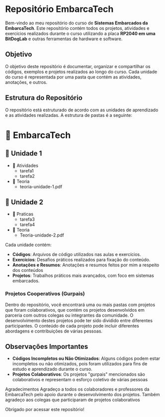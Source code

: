 # Repositório EmbarcaTech

Bem-vindo ao meu repositório do curso de **Sistemas Embarcados da EmbarcaTech**. Este repositório contém todos os projetos, atividades e exercícios realizados durante o curso utilizando a placa **RP2040 em uma BitDogLab** e outras ferramentas de hardware e software.

## Objetivo

O objetivo deste repositório é documentar, organizar e compartilhar os códigos, exemplos e projetos realizados ao longo do curso. Cada unidade do curso é representada por uma pasta que contém as atividades, anotações, e outros.

## Estrutura do Repositório

O repositório está estruturado de acordo com as unidades de aprendizado e as atividades realizadas. A estrutura de pastas é a seguinte:

# 📂 EmbarcaTech
## 📂 Unidade 1
- 📂 Atividades
  - tarefa1
  - tarefa2
- 📂 Teoria
  - teoria-unidade-1.pdf

## 📂 Unidade 2
- 📂 Praticas
  - tarefa3
  - tarefa4
- 📂 Teoria
  - Teoria-unidade-2.pdf


Cada unidade contém:

- **Códigos**: Arquivos de código utilizados nas aulas e exercícios.
- **Exercícios**: Desafios práticos realizados para fixação do conteúdo.
- **Anotações e Resumos**: Anotações e resumos feitos por mim a respeito dos conteúdos
- **Projetos**: Trabalhos práticos mais avançados, com foco em sistemas embarcados.

### Projetos Cooperativos (Gurpais)

Dentro do repositório, você encontrará uma ou mais pastas com projetos que foram colaborativos, que contém os projetos desenvolvidos em parceria com outros colegas ou integrantes da comunidade. O desenvolvimento destes projetos pode ter sido dividido entre diferentes participantes. O conteúdo de cada projeto pode incluir diferentes abordagens e contribuições de várias pessoas.

## Observações Importantes

- **Códigos Incompletos ou Não Otimizados**: Alguns códigos podem estar incompletos ou não otimizados, pois foram utilizados para fins de estudo e aprendizado durante o curso. 
- **Projetos Colaborativos**: Os projetos "gurpais" mencionados são colaborativos e representam o esforço coletivo de várias pessoas

Agradecimentos
Agradeço a todos os colaboradores e professores da EmbarcaTech pelo apoio durante o desenvolvimento dos projetos. Também agradeço aos colegas que participaram de projetos colaborativos

Obrigado por acessar este repositório!
